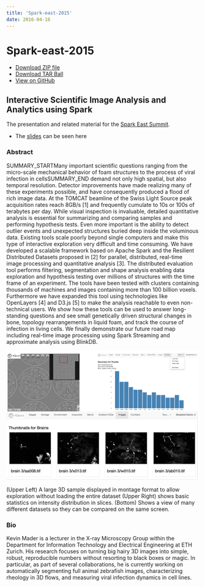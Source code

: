 ```yaml
---
title: 'Spark-east-2015'
date: 2016-04-16
---
```


# Spark-east-2015

* [Download ZIP file](https://github.com/4Quant/spark-east-2015/zipball/master)
* [Download TAR Ball](https://github.com/4Quant/spark-east-2015/tarball/master)
* [View on GitHub](https://github.com/4Quant/spark-east-2015)

## Interactive Scientific Image Analysis and Analytics using Spark

The presentation and related material for the [Spark East Summit](http://spark-summit.org/east/2015/agenda).

* The [slides](/slides/Interactive-Scientific-Image-Analysis.html) can be seen here

### Abstract

SUMMARY_STARTMany important scientific questions ranging from the micro-scale mechanical behavior of foam structures to the process of viral infection in cellsSUMMARY_END demand not only high spatial, but also temporal resolution. Detector improvements have made realizing many of these experiments possible, and have consequently produced a flood of rich image data. At the TOMCAT beamline of the Swiss Light Source peak acquisition rates reach 8GB/s [1] and frequently cumulate to 10s or 100s of terabytes per day. While visual inspection is invaluable, detailed quantitative analysis is essential for summarizing and comparing samples and performing hypothesis tests. Even more important is the ability to detect outlier events and unexpected structures buried deep inside the voluminous data. Existing tools scale poorly beyond single computers and make this type of interactive exploration very difficult and time consuming. We have developed a scalable framework based on Apache Spark and the Resilient Distributed Datasets proposed in [2] for parallel, distributed, real-time image processing and quantitative analysis [3]. The distributed evaluation tool performs filtering, segmentation and shape analysis enabling data exploration and hypothesis testing over millions of structures with the time frame of an experiment. The tools have been tested with clusters containing thousands of machines and images containing more than 100 billion voxels. Furthermore we have expanded this tool using technologies like OpenLayers [4] and D3.js [5] to make the analysis reachable to even non-technical users. We show how these tools can be used to answer long-standing questions and see small genetically driven structural changes in bone, topology rearrangements in liquid foam, and track the course of infection in living cells. We finally demonstrate our future road map including real-time image processing using Spark Streaming and approximate analysis using BlinkDB.

<img src="images/spark-east-2015/se-001.png" class="img-fluid">

(Upper Left) A large 3D sample displayed in montage format to allow exploration without loading the entire dataset (Upper Right) shows basic statistics on intensity distribution in slices. (Bottom) Shows a view of many different datasets so they can be compared on the same screen.

### Bio

Kevin Mader is a lecturer in the X-ray Microscopy Group within the Department for Information Technology and Electrical Engineering at ETH Zurich. His research focuses on turning big hairy 3D images into simple, robust, reproducible numbers without resorting to black boxes or magic. In particular, as part of several collaborations, he is currently working on automatically segmenting full animal zebrafish images, characterizing rheology in 3D flows, and measuring viral infection dynamics in cell lines.
